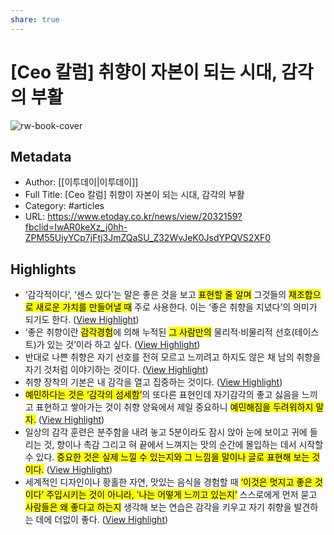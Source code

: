 ```yaml
---
share: true
---
```


# [Ceo 칼럼] 취향이 자본이 되는 시대, 감각의 부활

![rw-book-cover](https://img.etoday.co.kr/pto_db/2021/06/20210602180219_1628069_210_202.jpg)

## Metadata
- Author: [[이투데이|이투데이]]
- Full Title: [Ceo 칼럼] 취향이 자본이 되는 시대, 감각의 부활
- Category: #articles
- URL: https://www.etoday.co.kr/news/view/2032159?fbclid=IwAR0keXz_j0hh-ZPM55UjyYCp7jFtj3JmZQaSU_Z32WvJeK0JsdYPQVS2XF0

## Highlights
- ‘감각적이다’, ‘센스 있다’는 말은 좋은 것을 보고 <mark class="hltr-red">표현할 줄 알며</mark> 그것들의 <mark class="hltr-red">재조합으로 새로운 가치를 만들어낼 때</mark> 주로 사용한다. 이는 ‘좋은 취향을 지녔다’의 의미가 되기도 한다. ([View Highlight](https://read.readwise.io/read/01gmq8wk0tdq8gsajq4mm59sxb))
- ‘좋은 취향이란 <mark class="hltr-red">감각경험</mark>에 의해 누적된 <mark class="hltr-red">그 사람만의</mark> 물리적·비물리적 선호(테이스트)가 있는 것’이라 하고 싶다. ([View Highlight](https://read.readwise.io/read/01gmq8x4kaev2nqqt07qgs6sh7))
- 반대로 나쁜 취향은 자기 선호를 전혀 모르고 느끼려고 하지도 않은 채 남의 취향을 자기 것처럼 이야기하는 것이다. ([View Highlight](https://read.readwise.io/read/01gmq8xw4jkj44jrpf2s7qyvak))
- 취향 장착의 기본은 내 감각을 열고 집중하는 것이다. ([View Highlight](https://read.readwise.io/read/01gmq94493jfh217y1d8g13whs))
- <mark class="hltr-red">예민하다는 것은 ‘감각의 섬세함’</mark>의 또다른 표현인데 자기감각의 좋고 싫음을 느끼고 표현하고 쌓아가는 것이 취향 양육에서 제일 중요하니 <mark class="hltr-red">예민해짐을 두려워하지 말자.</mark> ([View Highlight](https://read.readwise.io/read/01gmq94bc4bzq98t33e93w6nnj))
- 일상의 감각 훈련은 분주함을 내려 놓고 5분이라도 잠시 앉아 눈에 보이고 귀에 들리는 것, 향이나 촉감 그리고 혀 끝에서 느껴지는 맛의 순간에 몰입하는 데서 시작할 수 있다. <mark class="hltr-red">중요한 것은 실제 느낄 수 있는지와 그 느낌을 말이나 글로 표현해 보는 것이다.</mark> ([View Highlight](https://read.readwise.io/read/01gmq95zvbefb9jwdqakzre2sk))
- 세계적인 디자인이나 황홀한 자연, 맛있는 음식을 경험할 때 <mark class="hltr-red">‘이것은 멋지고 좋은 것이다’ 주입시키는 것이 아니라, ’나는 어떻게 느끼고 있는지’</mark> 스스로에게 먼저 묻고 <mark class="hltr-red">사람들은 왜 좋다고 하는지</mark> 생각해 보는 연습은 감각을 키우고 자기 취향을 발견하는 데에 더없이 좋다. ([View Highlight](https://read.readwise.io/read/01gmq96j4kyh27hx91paszv0z4))
